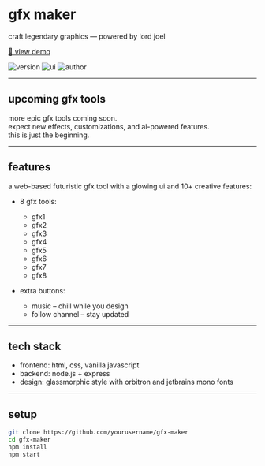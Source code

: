 # gfx maker

craft legendary graphics — powered by lord joel

[🚀 view demo](https://my-rest-api-liart.vercel.app/)

![version](https://img.shields.io/badge/version-1.0-blue?style=flat-square)
![ui](https://img.shields.io/badge/ui-glassmorphic-ff69b4?style=flat-square)
![author](https://img.shields.io/badge/made%20by-lord%20joel-7159c1?style=flat-square)

---

## upcoming gfx tools

more epic gfx tools coming soon.  
expect new effects, customizations, and ai-powered features.  
this is just the beginning.

---

## features

a web-based futuristic gfx tool with a glowing ui and 10+ creative features:

- 8 gfx tools:
  - gfx1 
  - gfx2 
  - gfx3 
  - gfx4 
  - gfx5 
  - gfx6 
  - gfx7 
  - gfx8

- extra buttons:
  - music – chill while you design  
  - follow channel – stay updated

---

## tech stack

- frontend: html, css, vanilla javascript  
- backend: node.js + express  
- design: glassmorphic style with orbitron and jetbrains mono fonts

---

## setup

```bash
git clone https://github.com/yourusername/gfx-maker
cd gfx-maker
npm install
npm start
